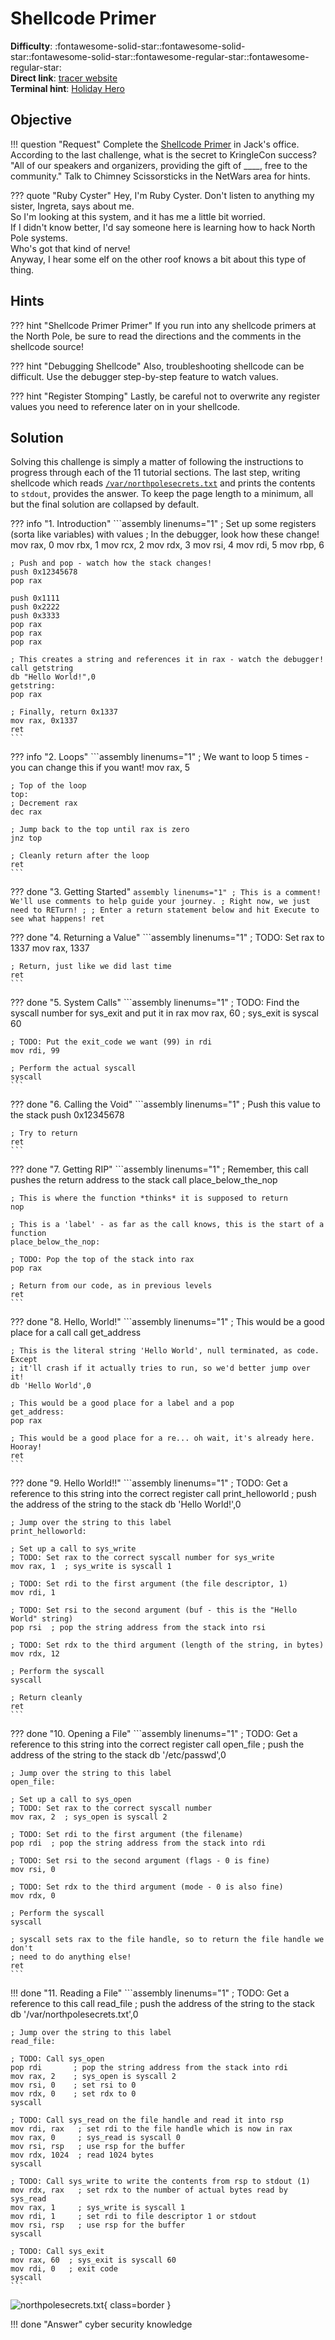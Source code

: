 # Shellcode Primer

**Difficulty**: :fontawesome-solid-star::fontawesome-solid-star::fontawesome-solid-star::fontawesome-regular-star::fontawesome-regular-star:<br/>
**Direct link**: [tracer website](https://tracer.kringlecastle.com/)<br/>
**Terminal hint**: [Holiday Hero](../hints/h6.md)


## Objective

!!! question "Request"
    Complete the [Shellcode Primer](https://tracer.kringlecastle.com/) in Jack's office. According to the last challenge, what is the secret to KringleCon success? "All of our speakers and organizers, providing the gift of ____, free to the community." Talk to Chimney Scissorsticks in the NetWars area for hints.

??? quote "Ruby Cyster"
    Hey, I'm Ruby Cyster. Don't listen to anything my sister, Ingreta, says about me.<br/>
    So I'm looking at this system, and it has me a little bit worried.<br/>
    If I didn't know better, I'd say someone here is learning how to hack North Pole systems.<br/>
    Who's got that kind of nerve!<br/>
    Anyway, I hear some elf on the other roof knows a bit about this type of thing.


## Hints

??? hint "Shellcode Primer Primer"
    If you run into any shellcode primers at the North Pole, be sure to read the directions and the comments in the shellcode source!

??? hint "Debugging Shellcode"
    Also, troubleshooting shellcode can be difficult. Use the debugger step-by-step feature to watch values.

??? hint "Register Stomping"
    Lastly, be careful not to overwrite any register values you need to reference later on in your shellcode.


## Solution

Solving this challenge is simply a matter of following the instructions to progress through each of the 11 tutorial sections. The last step, writing shellcode which reads [`/var/northpolesecrets.txt`](../artifacts/objectives/o6/northpolesecrets.txt) and prints the contents to `stdout`, provides the answer. To keep the page length to a minimum, all but the final solution are collapsed by default.

??? info "1. Introduction"
    ```assembly linenums="1"
    ; Set up some registers (sorta like variables) with values
    ; In the debugger, look how these change!
    mov rax, 0
    mov rbx, 1
    mov rcx, 2
    mov rdx, 3
    mov rsi, 4
    mov rdi, 5
    mov rbp, 6

    ; Push and pop - watch how the stack changes!
    push 0x12345678
    pop rax

    push 0x1111
    push 0x2222
    push 0x3333
    pop rax
    pop rax
    pop rax

    ; This creates a string and references it in rax - watch the debugger!
    call getstring
    db "Hello World!",0
    getstring:
    pop rax

    ; Finally, return 0x1337
    mov rax, 0x1337
    ret
    ```

??? info "2. Loops"
    ```assembly linenums="1"
    ; We want to loop 5 times - you can change this if you want!
    mov rax, 5

    ; Top of the loop
    top:
    ; Decrement rax
    dec rax

    ; Jump back to the top until rax is zero
    jnz top

    ; Cleanly return after the loop
    ret
    ```

??? done "3. Getting Started"
    ```assembly linenums="1"
    ; This is a comment! We'll use comments to help guide your journey.
    ; Right now, we just need to RETurn!
    ;
    ; Enter a return statement below and hit Execute to see what happens!
    ret
    ```

??? done "4. Returning a Value"
    ```assembly linenums="1"
    ; TODO: Set rax to 1337
    mov rax, 1337

    ; Return, just like we did last time
    ret
    ```

??? done "5. System Calls"
    ```assembly linenums="1"
    ; TODO: Find the syscall number for sys_exit and put it in rax
    mov rax, 60  ; sys_exit is syscal 60

    ; TODO: Put the exit_code we want (99) in rdi
    mov rdi, 99

    ; Perform the actual syscall
    syscall
    ```

??? done "6. Calling the Void" 
    ```assembly linenums="1"
    ; Push this value to the stack
    push 0x12345678

    ; Try to return
    ret
    ```

??? done "7. Getting RIP" 
    ```assembly linenums="1"
    ; Remember, this call pushes the return address to the stack
    call place_below_the_nop

    ; This is where the function *thinks* it is supposed to return
    nop

    ; This is a 'label' - as far as the call knows, this is the start of a function
    place_below_the_nop:

    ; TODO: Pop the top of the stack into rax
    pop rax

    ; Return from our code, as in previous levels
    ret
    ```

??? done "8. Hello, World!"
    ```assembly linenums="1"
    ; This would be a good place for a call
    call get_address

    ; This is the literal string 'Hello World', null terminated, as code. Except
    ; it'll crash if it actually tries to run, so we'd better jump over it!
    db 'Hello World',0

    ; This would be a good place for a label and a pop
    get_address:
    pop rax

    ; This would be a good place for a re... oh wait, it's already here. Hooray!
    ret
    ```

??? done "9. Hello World!!"
    ```assembly linenums="1"
    ; TODO: Get a reference to this string into the correct register
    call print_helloworld  ; push the address of the string to the stack
    db 'Hello World!',0

    ; Jump over the string to this label
    print_helloworld:

    ; Set up a call to sys_write
    ; TODO: Set rax to the correct syscall number for sys_write
    mov rax, 1  ; sys_write is syscall 1

    ; TODO: Set rdi to the first argument (the file descriptor, 1)
    mov rdi, 1

    ; TODO: Set rsi to the second argument (buf - this is the "Hello World" string)
    pop rsi  ; pop the string address from the stack into rsi

    ; TODO: Set rdx to the third argument (length of the string, in bytes)
    mov rdx, 12

    ; Perform the syscall
    syscall

    ; Return cleanly
    ret
    ```

??? done "10. Opening a File"
    ```assembly linenums="1"
    ; TODO: Get a reference to this string into the correct register
    call open_file  ; push the address of the string to the stack
    db '/etc/passwd',0

    ; Jump over the string to this label
    open_file:

    ; Set up a call to sys_open
    ; TODO: Set rax to the correct syscall number
    mov rax, 2  ; sys_open is syscall 2

    ; TODO: Set rdi to the first argument (the filename)
    pop rdi  ; pop the string address from the stack into rdi

    ; TODO: Set rsi to the second argument (flags - 0 is fine)
    mov rsi, 0

    ; TODO: Set rdx to the third argument (mode - 0 is also fine)
    mov rdx, 0

    ; Perform the syscall
    syscall

    ; syscall sets rax to the file handle, so to return the file handle we don't
    ; need to do anything else!
    ret
    ```

!!! done "11. Reading a File"
    ```assembly linenums="1"
    ; TODO: Get a reference to this
    call read_file  ; push the address of the string to the stack
    db '/var/northpolesecrets.txt',0

    ; Jump over the string to this label
    read_file:

    ; TODO: Call sys_open
    pop rdi       ; pop the string address from the stack into rdi
    mov rax, 2    ; sys_open is syscall 2
    mov rsi, 0    ; set rsi to 0
    mov rdx, 0    ; set rdx to 0
    syscall

    ; TODO: Call sys_read on the file handle and read it into rsp
    mov rdi, rax   ; set rdi to the file handle which is now in rax
    mov rax, 0     ; sys_read is syscall 0
    mov rsi, rsp   ; use rsp for the buffer
    mov rdx, 1024  ; read 1024 bytes
    syscall

    ; TODO: Call sys_write to write the contents from rsp to stdout (1)
    mov rdx, rax   ; set rdx to the number of actual bytes read by sys_read
    mov rax, 1     ; sys_write is syscall 1
    mov rdi, 1     ; set rdi to file descriptor 1 or stdout
    mov rsi, rsp   ; use rsp for the buffer
    syscall

    ; TODO: Call sys_exit
    mov rax, 60  ; sys_exit is syscall 60
    mov rdi, 0   ; exit code
    syscall
    ```

![northpolesecrets.txt](../img/objectives/o6/northpolesecrets.png){ class=border }

!!! done "Answer"
    cyber security knowledge
